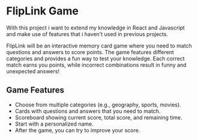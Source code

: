 # FlipLink Game

With this project i want to extend my knowledge in React and Javascript and make use of features that i haven't used in previous projects.

FlipLink will be an interactive memory card game where you need to match questions and answers to score points.
The game features different categories and provides a fun way to test your knowledge.
Each correct match earns you points, while incorrect combinations result in funny and unexpected answers!

## Game Features

- Choose from multiple categories (e.g., geography, sports, movies).
- Cards with questions and answers that you need to match.
- Scoreboard showing current score, total score, and remaining time.
- Start with a personalized name.
- After the game, you can try to improve your score.
